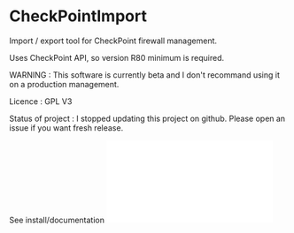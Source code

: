 # CheckPointImport

Import / export tool for CheckPoint firewall management.

Uses CheckPoint API, so version R80 minimum is required.

WARNING : This software is currently beta and I don't recommand using it on a production management. 

Licence : GPL V3

Status of project : I stopped updating this project on github. Please open an issue if you want fresh release. 


See install/documentation ![here](docs/01-installation.md) 

